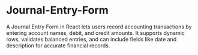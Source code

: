# Journal-Entry-Form
A Journal Entry Form in React lets users record accounting transactions by entering account names, debit, and credit amounts. It supports dynamic rows, validates balanced entries, and can include fields like date and description for accurate financial records.
